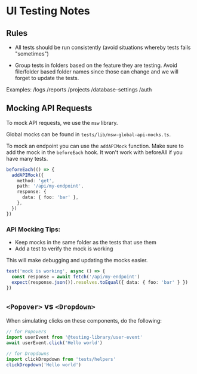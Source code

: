 # UI Testing Notes

## Rules

- All tests should be run consistently (avoid situations whereby tests fails "sometimes")

- Group tests in folders based on the feature they are testing. Avoid file/folder based folder names since those can change and we will forget to update the tests.

Examples: /logs /reports /projects /database-settings /auth

## Mocking API Requests

To mock API requests, we use the `msw` library.

Global mocks can be found in `tests/lib/msw-global-api-mocks.ts`.

To mock an endpoint you can use the `addAPIMock` function. Make sure to add the mock in the `beforeEach` hook. It won't work with beforeAll if you have many tests.

```ts
beforeEach(() => {
  addAPIMock({
    method: 'get',
    path: '/api/my-endpoint',
    response: {
      data: { foo: 'bar' },
    },
  })
})
```

### API Mocking Tips:

- Keep mocks in the same folder as the tests that use them
- Add a test to verify the mock is working

This will make debugging and updating the mocks easier.

```ts
test('mock is working', async () => {
  const response = await fetch('/api/my-endpoint')
  expect(response.json()).resolves.toEqual({ data: { foo: 'bar' } })
})
```

## `<Popover>` vs `<Dropdown>`

When simulating clicks on these components, do the following:

```js
// for Popovers
import userEvent from '@testing-library/user-event'
await userEvent.click('Hello world')

// for Dropdowns
import clickDropdown from 'tests/helpers'
clickDropdown('Hello world')
```
